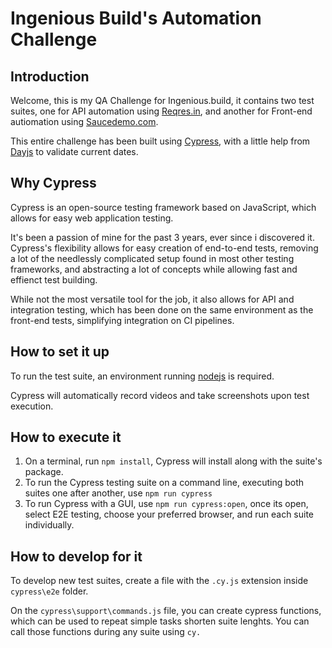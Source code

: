 # Ingenious Build's Automation Challenge

## Introduction
Welcome, this is my QA Challenge for Ingenious.build, it contains two test suites, one for API automation using [Reqres.in](https://reqres.in/), and another for Front-end autiomation using [Saucedemo.com](https://www.saucedemo.com/). 

This entire challenge has been built using [Cypress](https://www.cypress.io/), with a little help from [Dayjs](https://day.js.org/) to validate current dates.

## Why Cypress
Cypress is an open-source testing framework based on JavaScript, which allows for easy web application testing.

It's been a passion of mine for the past 3 years, ever since i discovered it. Cypress's flexibility allows for easy creation of end-to-end tests, removing a lot of the needlessly complicated setup found in most other testing frameworks, and abstracting a lot of concepts while allowing fast and effienct test building.

While not the most versatile tool for the job, it also allows for API and integration testing, which has been done on the same environment as the front-end tests, simplifying integration on CI pipelines.

## How to set it up

To run the test suite, an environment running [nodejs](https://nodejs.org/en/) is required.

Cypress will automatically record videos and take screenshots upon test execution.

## How to execute it

1. On a terminal, run `npm install`, Cypress will install along with the suite's package.
2. To run the Cypress testing suite on a command line, executing both suites one after another, use `npm run cypress`
3. To run Cypress with a GUI, use `npm run cypress:open`, once its open, select E2E testing, choose your preferred browser, and run each suite individually.

## How to develop for it
To develop new test suites, create a file with the `.cy.js` extension inside `cypress\e2e` folder. 

On the `cypress\support\commands.js` file, you can create cypress functions, which can be used to repeat simple tasks shorten suite lenghts. You can call those functions during any suite using `cy.`